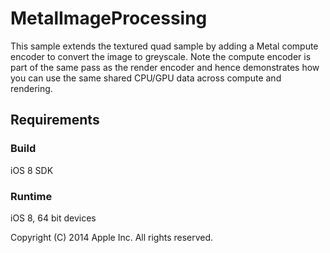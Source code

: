 # MetalImageProcessing

This sample extends the textured quad sample by adding a Metal compute encoder to convert the image to greyscale. Note the compute encoder is part of the same pass as the render encoder and hence demonstrates how you can use the same shared CPU/GPU data across compute and rendering.

## Requirements

### Build

iOS 8 SDK

### Runtime

iOS 8, 64 bit devices

Copyright (C) 2014 Apple Inc. All rights reserved.
